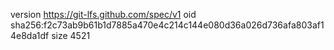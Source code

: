 version https://git-lfs.github.com/spec/v1
oid sha256:f2c73ab9b61b1d7885a470e4c214c144e080d36a026d736afa803af14e8da1df
size 4521

